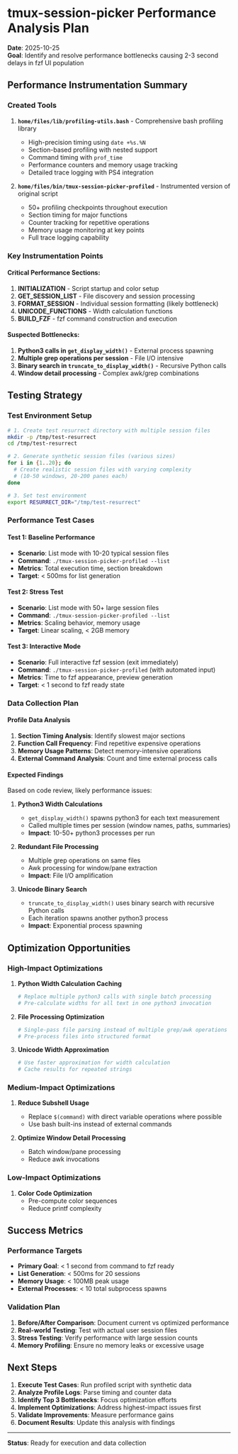 # tmux-session-picker Performance Analysis Plan

**Date**: 2025-10-25  
**Goal**: Identify and resolve performance bottlenecks causing 2-3 second delays in fzf UI population

## Performance Instrumentation Summary

### Created Tools
1. **`home/files/lib/profiling-utils.bash`** - Comprehensive bash profiling library
   - High-precision timing using `date +%s.%N`
   - Section-based profiling with nested support
   - Command timing with `prof_time`
   - Performance counters and memory usage tracking
   - Detailed trace logging with PS4 integration

2. **`home/files/bin/tmux-session-picker-profiled`** - Instrumented version of original script
   - 50+ profiling checkpoints throughout execution
   - Section timing for major functions
   - Counter tracking for repetitive operations
   - Memory usage monitoring at key points
   - Full trace logging capability

### Key Instrumentation Points

#### Critical Performance Sections:
1. **INITIALIZATION** - Script startup and color setup
2. **GET_SESSION_LIST** - File discovery and session processing
3. **FORMAT_SESSION** - Individual session formatting (likely bottleneck)
4. **UNICODE_FUNCTIONS** - Width calculation functions
5. **BUILD_FZF** - fzf command construction and execution

#### Suspected Bottlenecks:
1. **Python3 calls in `get_display_width()`** - External process spawning
2. **Multiple grep operations per session** - File I/O intensive
3. **Binary search in `truncate_to_display_width()`** - Recursive Python calls
4. **Window detail processing** - Complex awk/grep combinations

## Testing Strategy

### Test Environment Setup
```bash
# 1. Create test resurrect directory with multiple session files
mkdir -p /tmp/test-resurrect
cd /tmp/test-resurrect

# 2. Generate synthetic session files (various sizes)
for i in {1..20}; do
  # Create realistic session files with varying complexity
  # (10-50 windows, 20-200 panes each)
done

# 3. Set test environment
export RESURRECT_DIR="/tmp/test-resurrect"
```

### Performance Test Cases

#### Test 1: Baseline Performance
- **Scenario**: List mode with 10-20 typical session files
- **Command**: `./tmux-session-picker-profiled --list`
- **Metrics**: Total execution time, section breakdown
- **Target**: < 500ms for list generation

#### Test 2: Stress Test
- **Scenario**: List mode with 50+ large session files
- **Command**: `./tmux-session-picker-profiled --list`
- **Metrics**: Scaling behavior, memory usage
- **Target**: Linear scaling, < 2GB memory

#### Test 3: Interactive Mode
- **Scenario**: Full interactive fzf session (exit immediately)
- **Command**: `./tmux-session-picker-profiled` (with automated input)
- **Metrics**: Time to fzf appearance, preview generation
- **Target**: < 1 second to fzf ready state

### Data Collection Plan

#### Profile Data Analysis
1. **Section Timing Analysis**: Identify slowest major sections
2. **Function Call Frequency**: Find repetitive expensive operations
3. **Memory Usage Patterns**: Detect memory-intensive operations
4. **External Command Analysis**: Count and time external process calls

#### Expected Findings
Based on code review, likely performance issues:

1. **Python3 Width Calculations**
   - `get_display_width()` spawns python3 for each text measurement
   - Called multiple times per session (window names, paths, summaries)
   - **Impact**: 10-50+ python3 processes per run

2. **Redundant File Processing**
   - Multiple grep operations on same files
   - Awk processing for window/pane extraction
   - **Impact**: File I/O amplification

3. **Unicode Binary Search**
   - `truncate_to_display_width()` uses binary search with recursive Python calls
   - Each iteration spawns another python3 process
   - **Impact**: Exponential process spawning

## Optimization Opportunities

### High-Impact Optimizations

1. **Python Width Calculation Caching**
   ```bash
   # Replace multiple python3 calls with single batch processing
   # Pre-calculate widths for all text in one python3 invocation
   ```

2. **File Processing Optimization**
   ```bash
   # Single-pass file parsing instead of multiple grep/awk operations
   # Pre-process files into structured format
   ```

3. **Unicode Width Approximation**
   ```bash
   # Use faster approximation for width calculation
   # Cache results for repeated strings
   ```

### Medium-Impact Optimizations

1. **Reduce Subshell Usage**
   - Replace `$(command)` with direct variable operations where possible
   - Use bash built-ins instead of external commands

2. **Optimize Window Detail Processing**
   - Batch window/pane processing
   - Reduce awk invocations

### Low-Impact Optimizations

1. **Color Code Optimization**
   - Pre-compute color sequences
   - Reduce printf complexity

## Success Metrics

### Performance Targets
- **Primary Goal**: < 1 second from command to fzf ready
- **List Generation**: < 500ms for 20 sessions
- **Memory Usage**: < 100MB peak usage
- **External Processes**: < 10 total subprocess spawns

### Validation Plan
1. **Before/After Comparison**: Document current vs optimized performance
2. **Real-world Testing**: Test with actual user session files
3. **Stress Testing**: Verify performance with large session counts
4. **Memory Profiling**: Ensure no memory leaks or excessive usage

## Next Steps

1. **Execute Test Cases**: Run profiled script with synthetic data
2. **Analyze Profile Logs**: Parse timing and counter data
3. **Identify Top 3 Bottlenecks**: Focus optimization efforts
4. **Implement Optimizations**: Address highest-impact issues first
5. **Validate Improvements**: Measure performance gains
6. **Document Results**: Update this analysis with findings

---

**Status**: Ready for execution and data collection